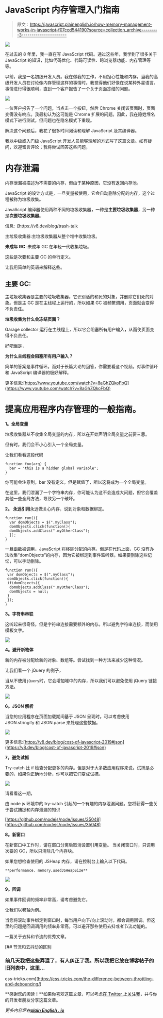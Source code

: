 # JavaScript 内存管理入门指南

> 原文：<https://javascript.plainenglish.io/how-memory-management-works-in-javascript-f07ccd544190?source=collection_archive---------3----------------------->

![](img/351c0765853f489a73dc9314fc80de00.png)

在过去的 8 年里，我一直在写 JavaScript 代码。通过这些年，我学到了很多关于 JavaScript 的知识，比如代码优化、代码可读性、跨浏览器功能、内存管理等等。

以前，我是一名初级开发人员。我在做我的工作，不用担心性能和内存。当我的高级开发人员在讨论像内存管理这样的事情时，我觉得他们好像在说某种外星语言。事情进行得很顺利，直到一个客户报告了一个关于页面冻结的问题。

![](img/ac5cd846548a2a177fbe90aab3b7fc1c.png)

一位客户报告了一个问题，当点击一个按钮，然后 Chrome 关闭该页面时，页面变得没有响应。我最初认为这可能是 Chrome 扩展的问题。因此，我在隐姓埋名模式下进行测试，但问题也在隐名模式下重现。

解决这个问题后，我花了很多时间阅读和理解 JavaScript 及其编译器。

我以中级或入门级 JavaScript 开发人员能够理解的方式写了这篇文章。如有疑问，欢迎留言评论；我将尝试回答这些问题。

# 内存泄漏

内存泄漏被描述为不需要的内存，但由于某种原因，它没有返回内存池。

JavaScript 的设计方式是，一旦变量被使用，它会自动删除分配的内存，这个过程被称为垃圾收集。

JavaScript 编译器使用两种不同的垃圾收集器，一种是**主要垃圾收集器**，另一种是**次要垃圾收集器**。

信息:【https://v8.dev/blog/trash-talk 

主垃圾收集器:主垃圾收集器从整个堆中收集垃圾。

**未成年 GC** :未成年 GC 在年轻一代收集垃圾。

这些是次要和主要 GC 的单行定义。

让我用简单的英语来解释这些。

## 主要 GC:

主垃圾收集器是主要的垃圾收集器，它识别活的和死的对象，并删除它们死的对象。但是主 GC 是在主线程上运行的，所以如果 GC 被频繁调用，页面就会变得不负责任。

**垃圾收集为什么会冻结页面？**

Garage collector 运行在主线程上，所以它会阻塞所有用户输入，从而使页面变得不负责任。

好吧但是，

**为什么主线程会阻塞所有用户输入？**

简单的答案是事件循环。而对于长篇大论的回答，你需要看这个视频。对事件循环和 JavaScript 编译器的极好解释。

更多信息:[https://www.youtube.com/watch?v=8aGhZQkoFbQ](https://www.youtube.com/watch?v=8aGhZQkoFbQ)

# 提高应用程序内存管理的一般指南。

**1。全局变量**

垃圾收集器从不收集全局变量的内存，所以在开始声明全局变量之前要三思。

但有时，我们会不小心引入一个全局变量。

让我们看看这段代码

```
function foo(arg) {
  bar = "this is a hidden global variable";
}
```

你可能会注意到，bar 没有定义，但是赋值了，所以这将成为一个全局变量。

在这里，我们泄漏了一个字符串内存，你可能认为这不会造成大问题，但它会覆盖其他一些全局方法，导致另一个破坏。

**2。
永远引用**永远做关心内存，说到对象和数据绑定。

```
function run(){
  var domObjects = $(".myClass");
  domObjects.click(function(){
  domObjects.addClass(".myOtherClass");
  });
}
```

一旦函数被调用，JavaScript 将移除分配的内存。但是在代码上面，GC 没有办法收集“domObjects”的内存，因为它被绑定到事件监听器。如果要删除这些记忆，可以手动删除。

```
function run(){
 var domObjects = $(".myClass");
 domObjects.click(function(){
 if(domObjects){
  domObjects.addClass(".myOtherClass");
  domObjects = null;
 }
 });
}
```

**3。字符串串联**

这听起来很奇怪，但是字符串连接需要额外的内存。所以避免字符串连接，而使用模板文字。

![](img/dfe35dd121ee005cfa93e84e0f9236d9.png)

**4。避开新物体**

新的内存被分配给新的对象、数组等。尝试找到一种方法来减少这种情况。

让我们看一个 jQuery 的例子，

当从不使用`jQuery`时，它会增加堆中的内存，所以我们可以避免使用 jQuery 链接方法。

![](img/1cde4be3b420e064b29d2db84d14572d.png)

**6。JSON 解析**

当您的应用程序在页面加载期间基于 JSON 呈现时，可以考虑使用 JSON.stringify 和 JSON.parse 来处理这些数据。

![](img/9634783b56c1765338a1b9de488beed9.png)

更多信息:[https://v8.dev/blog/cost-of-javascript-2019#json](https://v8.dev/blog/cost-of-javascript-2019#json)

**7。避免试抓**

Try-catch 比 if 检查分配更多的内存。但是对于大多数应用程序来说，试捕是必要的，如果你正确地分析，你可以把它们变成试捕。

![](img/8997b8362555f67f2fe17f9273fd9f57.png)

请看看这一期，

由 node js 环境中的 try-catch 引起的一个有趣的内存泄漏问题。您将获得一些关于尝试捕捉和内存泄漏的知识

[https://github.com/nodejs/node/issues/35048](https://github.com/nodejs/node/issues/35048)

**8。新窗口**

在新窗口中工作时，请在窗口分离后取消设置引用变量。
当关闭窗口时，只调用次要的 GC，所以只清除几个内存块。

如果您想检查使用的 JSHeap 内存，请在控制台上输入以下代码。

```
**performance. memory.usedJSHeapSize**
```

![](img/f69ada3f276cfc6d8141ebcc1a13bbda.png)

**9。回调**

如果事件回调的频率非常高，请考虑避免它。

让我们以卷轴为例。

当您将滚动事件绑定到窗口时，每当用户向下/向上滚动时，都会调用回调。但这里的问题是回调调用的频率非常高。可以避开那些使用去抖或者节流功能的。

一篇关于去抖和节流的优秀文章。

[](https://css-tricks.com/the-difference-between-throttling-and-debouncing/) [## 节流和去抖动的区别

### 前几天我把这些弄混了，有人纠正了我。所以我把它放在博客帖子的旧列表中，这里…

css-tricks.com](https://css-tricks.com/the-difference-between-throttling-and-debouncing/) 

**感谢您的阅读！**如果你喜欢这篇文章，可以考虑[在 Twitter 上关注我](https://twitter.com/NaveenDA_)，并与你的开发者朋友分享这篇文章。

*更多内容尽在*[***plain English . io***](http://plainenglish.io/)